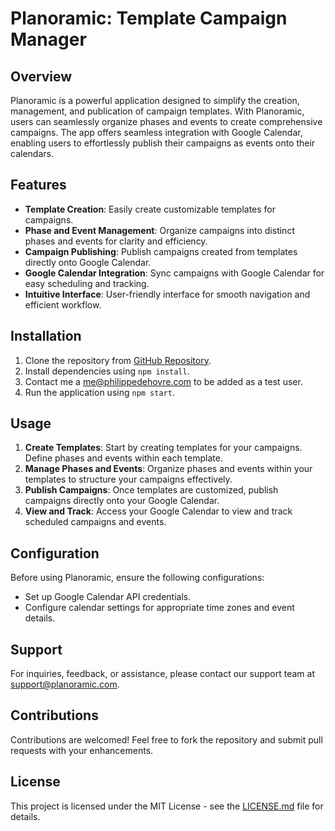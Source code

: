 # Planoramic: Template Campaign Manager

## Overview

Planoramic is a powerful application designed to simplify the creation, management, and publication of campaign templates. With Planoramic, users can seamlessly organize phases and events to create comprehensive campaigns. The app offers seamless integration with Google Calendar, enabling users to effortlessly publish their campaigns as events onto their calendars.

## Features

- **Template Creation**: Easily create customizable templates for campaigns.
- **Phase and Event Management**: Organize campaigns into distinct phases and events for clarity and efficiency.
- **Campaign Publishing**: Publish campaigns created from templates directly onto Google Calendar.
- **Google Calendar Integration**: Sync campaigns with Google Calendar for easy scheduling and tracking.
- **Intuitive Interface**: User-friendly interface for smooth navigation and efficient workflow.

## Installation

1. Clone the repository from [GitHub Repository](https://github.com/phildehovre/next-planoramic).
2. Install dependencies using `npm install`.
3. Contact me a me@philippedehovre.com to be added as a test user.
4. Run the application using `npm start`.

## Usage

1. **Create Templates**: Start by creating templates for your campaigns. Define phases and events within each template.
2. **Manage Phases and Events**: Organize phases and events within your templates to structure your campaigns effectively.
3. **Publish Campaigns**: Once templates are customized, publish campaigns directly onto your Google Calendar.
4. **View and Track**: Access your Google Calendar to view and track scheduled campaigns and events.

## Configuration

Before using Planoramic, ensure the following configurations:

- Set up Google Calendar API credentials.
- Configure calendar settings for appropriate time zones and event details.

## Support

For inquiries, feedback, or assistance, please contact our support team at support@planoramic.com.

## Contributions

Contributions are welcomed! Feel free to fork the repository and submit pull requests with your enhancements.

## License

This project is licensed under the MIT License - see the [LICENSE.md](LICENSE.md) file for details.
